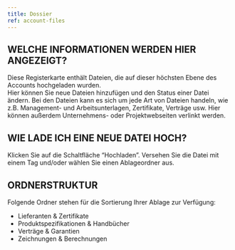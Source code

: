 ```yaml
---
title: Dossier
ref: account-files
---
```


## WELCHE INFORMATIONEN WERDEN HIER ANGEZEIGT?
Diese Registerkarte enthält Dateien, die auf dieser höchsten Ebene des Accounts hochgeladen wurden. </br>Hier können Sie neue Dateien hinzufügen und den Status einer Datei ändern. Bei den Dateien kann es sich um jede Art von Dateien handeln, wie z.B. Management- und Arbeitsunterlagen, Zertifikate, Verträge usw. Hier können außerdem Unternehmens- oder Projektwebseiten verlinkt werden.

## WIE LADE ICH EINE NEUE DATEI HOCH?
Klicken Sie auf die Schaltfläche “Hochladen”. Versehen Sie die Datei mit einem Tag und/oder wählen Sie einen Ablageordner aus.

## ORDNERSTRUKTUR
Folgende Ordner stehen für die Sortierung Ihrer Ablage zur Verfügung:
- Lieferanten & Zertifikate
- Produktspezifikationen & Handbücher
- Verträge & Garantien
- Zeichnungen & Berechnungen
